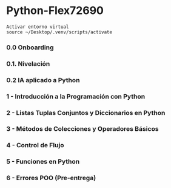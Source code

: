 # Python-Flex72690
    Activar entorno virtual 
    source ~/Desktop/.venv/scripts/activate

### 0.0 Onboarding

### 0.1. Nivelación

### 0.2 IA aplicado a Python

### 1 - Introducción a la Programación con Python

### 2 - Listas Tuplas Conjuntos y Diccionarios en Python

### 3 - Métodos de Colecciones y Operadores Básicos

### 4 - Control de Flujo

### 5 - Funciones en Python

### 6 - Errores POO (Pre-entrega)

